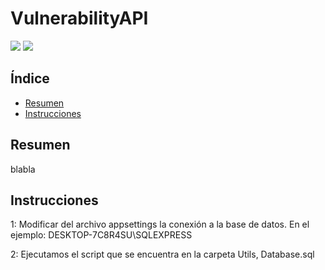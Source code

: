 # VulnerabilityAPI
<div align="left">
  <img src="https://img.shields.io/badge/Framework-.NET%206-blue">
  <img src="https://img.shields.io/badge/Database-SQL%20Server-green">
</div>  
  
  
## Índice
- [Resumen](#resumen)
- [Instrucciones](#instrucciones)

## Resumen
blabla

## Instrucciones
1: Modificar del archivo appsettings la conexión a la base de datos. En el ejemplo: DESKTOP-7C8R4SU\\SQLEXPRESS

2: Ejecutamos el script que se encuentra en la carpeta Utils, Database.sql
